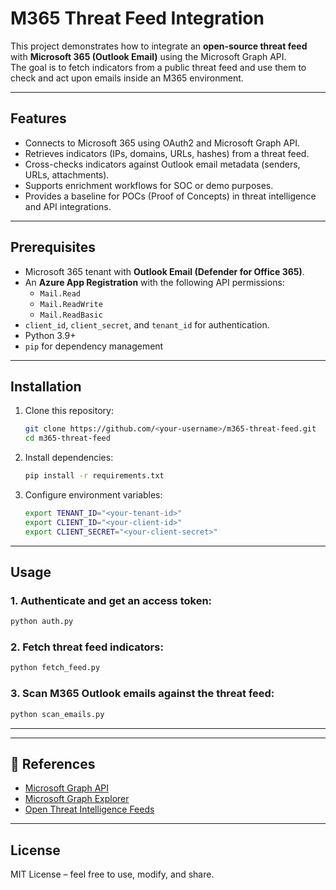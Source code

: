 


# M365 Threat Feed Integration

This project demonstrates how to integrate an **open-source threat feed** with **Microsoft 365 (Outlook Email)** using the Microsoft Graph API.  
The goal is to fetch indicators from a public threat feed and use them to check and act upon emails inside an M365 environment.  

---

##  Features
- Connects to Microsoft 365 using OAuth2 and Microsoft Graph API.  
- Retrieves indicators (IPs, domains, URLs, hashes) from a threat feed.  
- Cross-checks indicators against Outlook email metadata (senders, URLs, attachments).  
- Supports enrichment workflows for SOC or demo purposes.  
- Provides a baseline for POCs (Proof of Concepts) in threat intelligence and API integrations.  

---

##  Prerequisites
- Microsoft 365 tenant with **Outlook Email (Defender for Office 365)**.  
- An **Azure App Registration** with the following API permissions:  
  - `Mail.Read`  
  - `Mail.ReadWrite`  
  - `Mail.ReadBasic`  
- `client_id`, `client_secret`, and `tenant_id` for authentication.  
- Python 3.9+  
- `pip` for dependency management  

---

##  Installation

1. Clone this repository:
   ```bash
   git clone https://github.com/<your-username>/m365-threat-feed.git
   cd m365-threat-feed


2. Install dependencies:

   ```bash
   pip install -r requirements.txt
   ```

3. Configure environment variables:

   ```bash
   export TENANT_ID="<your-tenant-id>"
   export CLIENT_ID="<your-client-id>"
   export CLIENT_SECRET="<your-client-secret>"
   ```

---

##  Usage

### 1. Authenticate and get an access token:

```bash
python auth.py
```

### 2. Fetch threat feed indicators:

```bash
python fetch_feed.py
```

### 3. Scan M365 Outlook emails against the threat feed:

```bash
python scan_emails.py
```

---



---

## 🔗 References

* [Microsoft Graph API](https://learn.microsoft.com/en-us/graph/overview)
* [Microsoft Graph Explorer](https://developer.microsoft.com/en-us/graph/graph-explorer)
* [Open Threat Intelligence Feeds](https://otx.alienvault.com/)

---

## License

MIT License – feel free to use, modify, and share.

